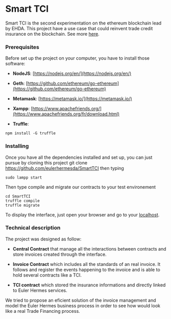 # Smart TCI

Smart TCI is the second experimentation on the ethereum blockchain lead by EHDA. This project have a use case that could reinvent trade credit insurance on the blockchain. See more [here]().

### Prerequisites

Before set up the project on your computer, you have to install those software:

* **NodeJS**: [https://nodejs.org/en/](https://nodejs.org/en/)

* **Geth**: [https://github.com/ethereum/go-ethereum](https://github.com/ethereum/go-ethereum)

* **Metamask**: [https://metamask.io/](https://metamask.io/)

* **Xampp**: [https://www.apachefriends.org/](https://www.apachefriends.org/fr/download.html)

* **Truffle**: 
```
npm install -G truffle
```

### Installing

Once you have all the dependencies installed and set up, you can just pursue by cloning this project git clone https://github.com/eulerhermesda/SmartTCI then typing

```
sudo lampp start
```

Then type compile and migrate our contracts to your test environement

```
cd SmartTCI
truffle compile
truffle migrate
```

To display the interface, just open your browser and go to your [localhost](http://localhost/SmartTCI/TCI_truffle/reactjs_app/).


### Technical description

The project was designed as follow:

* **Central Contract** that manage all the interactions between contracts and store invoices created through the interface.

* **Invoice Contract** which includes all the standards of an real invoice. It follows and register the events happening to the invoice and is able to hold several contracts like a TCI.

* **TCI contract** which stored the insurance informations and directly linked to Euler Hermes services.

We tried to propose an eficient solution of the invoice management and model the Euler Hermes business process in order to see how would look like a real Trade Financing process.

